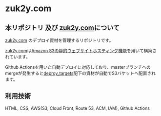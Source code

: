# zuk2y.com

## 本リポジトリ 及び [zuk2y.com](https://zuk2y.com)について

[zuk2y.com](https://zuk2y.com) のデプロイ資材を管理するリポジトリです。

[zuk2y.com](https//zuk2y.com)は[Amazon S3の静的ウェブサイトホスティング機能](https://docs.aws.amazon.com/ja_jp/AmazonS3/latest/dev/WebsiteHosting.html)を用いて構築されています。

Github Actionsを用いた自動デプロイに対応しており、masterブランチへのmergeが発生すると[deproy_targets](https://github.com/zuk2y/zuk2y.com/tree/master/deproy_targets)配下の資材が自動でS3バケットへ配置されます。

## 利用技術

HTML, CSS, AWS(S3, Cloud Front, Route 53, ACM, IAM), Github Actions
